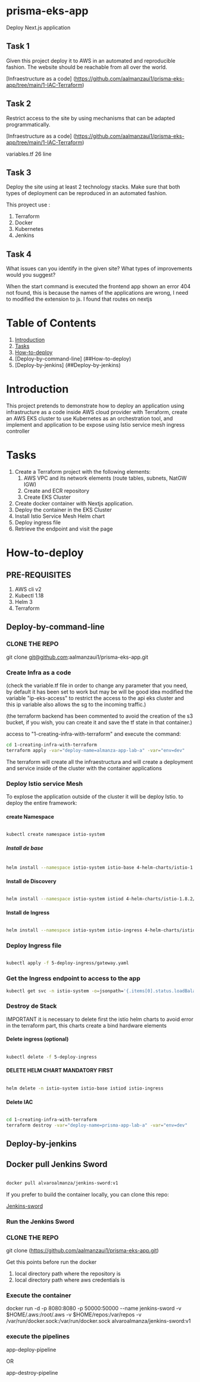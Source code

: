 # prisma-eks-app
Deploy Next.js application

## Task 1 

Given this project deploy it to AWS in an automated and reproducible fashion. The website should be reachable from all over the world.

[Infraestructure as a code] (https://github.com/aalmanzaui1/prisma-eks-app/tree/main/1-IAC-Terraform)

## Task 2 

Restrict access to the site by using mechanisms that can be adapted programmatically.

[Infraestructure as a code] (https://github.com/aalmanzaui1/prisma-eks-app/tree/main/1-IAC-Terraform)
 
 variables.tf 26 line 

## Task 3 

Deploy the site using at least 2 technology stacks. Make sure that both types of deployment can be reproduced in an automated fashion.

This proyect use :
1. Terraform
2. Docker
3. Kubernetes
4. Jenkins

## Task 4 

What issues can you identify in the given site? What types of improvements would you suggest?

When the start command is executed the frontend app shown an error 404 not found, this is because the names of the applications are wrong, I need to modified the extension to js. I found that routes on nextjs 


# Table of Contents
1. [Introduction](#Introduction )
2. [Tasks](#Tasks)
3. [How-to-deploy](#How-to-deploy)
  1. [Deploy-by-command-line] (##How-to-deploy)
  2. [Deploy-by-jenkins] (##Deploy-by-jenkins)

# Introduction


This project pretends to demonstrate how to deploy an application using infrastructure as a code inside AWS cloud provider with Terraform, create an AWS EKS cluster to use Kubernetes as an orchestration tool, and implement and application to be expose using Istio service mesh ingress controller

# Tasks
1. Create a Terraform project with the following elements:
    1. AWS VPC and its network elements (route tables, subnets, NatGW IGW)
    2. Create and ECR repository
    3. Create EKS Cluster
2. Create docker container with Nextjs application.
3. Deploy the container in the EKS Cluster
4. Install Istio Service Mesh Helm chart
5. Deploy ingress file
6. Retrieve the endpoint and visit the page

# How-to-deploy

## PRE-REQUISITES

1. AWS cli v2
2. Kubectl 1.18
3. Helm 3
4. Terraform

## Deploy-by-command-line

### CLONE THE REPO

git clone git@github.com:aalmanzaui1/prisma-eks-app.git

### Create Infra as a code

(check the variable.tf file in order to change any parameter that you need, by default it has been set to work but may be will be good idea modified the variable "ip-eks-access" to restrict the access to the api eks cluster and this ip variable also allows the sg to the incoming traffic.)

(the terraform backend has been commented to avoid the creation of the s3 bucket, if you wish, you can create it and save the tf state in that container.)

access to "1-creating-infra-with-terraform" and execute the command:

```bash
cd 1-creating-infra-with-terraform
terraform apply -var="deploy-name=almanza-app-lab-a" -var="env=dev"

```

The terraform will create all the infraestructura and will create a deployment and service inside of the cluster with the container applications

### Deploy Istio service Mesh

To explose the application outside of the cluster it will be deploy Istio. to deploy the entire framework:


#### create Namespace

```bash

kubectl create namespace istio-system

```
##### Install de base 
```bash

helm install --namespace istio-system istio-base 4-helm-charts/istio-1.8.2/manifests/charts/base

```

#### Install de Discovery
```bash

helm install --namespace istio-system istiod 4-helm-charts/istio-1.8.2/manifests/charts/istio-control/istio-discovery --set global.hub="docker.io/istio" --set global.tag="1.8.2"

```
#### Install de Ingress
```bash

helm install --namespace istio-system istio-ingress 4-helm-charts/istio-1.8.2/manifests/charts/gateways/istio-ingress --set global.hub="docker.io/istio" --set global.tag="1.8.2"

```

### Deploy Ingress file

```bash

kubectl apply -f 5-deploy-ingress/gateway.yaml

```

### Get the Ingress endpoint to access to the app

```bash
kubectl get svc -n istio-system -o=jsonpath='{.items[0].status.loadBalancer.ingress[0].hostname}'

```

### Destroy de Stack

IMPORTANT it is necessary to delete first the istio helm charts to avoid error in the terraform part, this charts create a bind hardware elements

#### Delete ingress (optional)

```bash

kubectl delete -f 5-deploy-ingress

```

#### DELETE HELM CHART MANDATORY FIRST

```bash

helm delete -n istio-system istio-base istiod istio-ingress

```

#### Delete IAC

```bash

cd 1-creating-infra-with-terraform
terraform destroy -var="deploy-name=prisma-app-lab-a" -var="env=dev"

```

## Deploy-by-jenkins

## Docker pull Jenkins Sword

```bash

docker pull alvaroalmanza/jenkins-sword:v1

```

If you prefer to build the container locally, you can clone this repo:

[Jenkins-sword](https://github.com/aalmanzaui1/jenkins-sword.git)

### Run the Jenkins Sword

### CLONE THE REPO

git clone (https://github.com/aalmanzaui1/prisma-eks-app.git)

Get this points before run the docker 
 

1. local directory path where the repository is
2. local directory path where aws credentials is


### Execute the container


docker run -d -p 8080:8080 -p 50000:50000 --name jenkins-sword -v $HOME/.aws:/root/.aws -v $HOME/repos:/var/repos -v /var/run/docker.sock:/var/run/docker.sock alvaroalmanza/jenkins-sword:v1

### execute the pipelines

app-deploy-pipeline

OR 

app-destroy-pipeline

